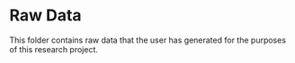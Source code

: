 # Raw Data

This folder contains raw data that the user has generated for the purposes of this research project.
